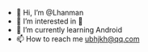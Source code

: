 - 👋 Hi, I’m @Lhanman
- 👀 I’m interested in 🏓️
- 🌱 I’m currently learning Android
- 📫 How to reach me ubhjkh@qq.com

<!---
Lhanman/Lhanman is a ✨ special ✨ repository because its `README.md` (this file) appears on your GitHub profile.
You can click the Preview link to take a look at your changes.
--->
